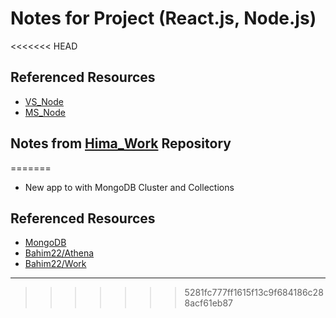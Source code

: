 # Notes for Project (React.js, Node.js)
<<<<<<< HEAD

## Referenced Resources

- [VS_Node](https://learn.microsoft.com/en-us/visualstudio/javascript/tutorial-nodejs-with-react-and-jsx?view=vs-2022)
- [MS_Node](https://learn.microsoft.com/en-us/training/modules/create-nodejs-project-dependencies/5-exercise-dependency)
<!-- - [Fast](https://www.fast.design/docs/integrations/react) -->

## Notes from [Hima_Work](https://github.com/bahim22/work) Repository
=======

- New app to  with MongoDB Cluster and Collections

## Referenced Resources

- [MongoDB][MongoDB]
- [Bahim22/Athena][AthenaLink]
- [Bahim22/Work][WorkLink]

___

[AthenaLink]: https://github.com/bahim22/athena/blob/master/mongo-client/docs/MongoClient.md
[WorkLink]: https://github.com/bahim22/work
[MongoDB]: https://github.com/mongodb-developer/mongodb-express-rest-api-example/blob/main/server/index.mj
>>>>>>> 5281fc777ff1615f13c9f684186c288acf61eb87
